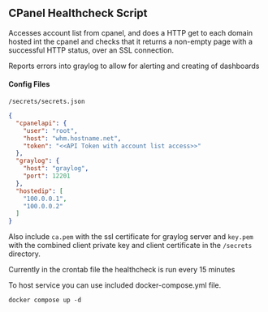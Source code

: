 ## CPanel Healthcheck Script

Accesses account list from cpanel, and does a HTTP get to each domain hosted int the cpanel and checks that it returns
a non-empty page with a successful HTTP status, over an SSL connection.

Reports errors into graylog to allow for alerting and creating of dashboards

#### Config Files

`/secrets/secrets.json`
```json
{
  "cpanelapi": {
    "user": "root",
    "host": "whm.hostname.net",
    "token": "<<API Token with account list access>>"
  },
  "graylog": {
    "host": "graylog",
    "port": 12201
  },
  "hostedip": [
    "100.0.0.1",
    "100.0.0.2"
  ]
}
```

Also include `ca.pem` with the ssl certificate for graylog server and `key.pem` with the combined client private key and
client certificate in the `/secrets` directory.

Currently in the crontab file the healthcheck is run every 15 minutes

To host service you can use included docker-compose.yml file.

`docker compose up -d`

